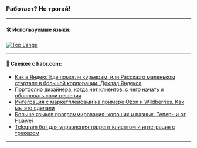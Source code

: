### Работает? Не трогай!

---
<!--
#### 🛠️ Technical stack:

![Java](https://img.shields.io/badge/Java-informational?logo=Oracle&style=flat&logoColor=white&color=FF4500)
![Kotlin](https://img.shields.io/badge/Kotlin-informational?logo=Kotlin&style=flat&logoColor=white&color=774D97)
![TS](https://img.shields.io/badge/TypeScript-informational?logo=typeScript&style=flat&logoColor=black&color=017acc)
![Python](https://img.shields.io/badge/Python-informational?logo=Python&style=flat&logoColor=black&color=ffdd54) <br>
![Spring](https://img.shields.io/badge/Spring-informational?logo=Spring&style=flat&logoColor=white&color=6DB33F) 
![SpringBoot](https://img.shields.io/badge/SpringBoot-informational?logo=SpringBoot&style=flat&logoColor=white&color=6DB33F)
![Nest](https://img.shields.io/badge/NestJS-informational?logo=NestJS&style=flat&logoColor=white&color=E0234E) 
![NodeJS](https://img.shields.io/badge/NodeJS-informational?logo=node.js&style=flat&logoColor=white&color=70A760)<br>
![PostgreSQL](https://img.shields.io/badge/PostgreSQL-informational?logo=PostgreSQL&style=flat&logoColor=white&color=DAA520)
![MongoDB](https://img.shields.io/badge/MongoDB-informational?logo=MongoDB&style=flat&logoColor=white&color=870000)
![Apache](https://img.shields.io/badge/Apache-informational?logo=apache&style=flat&logoColor=white&color=f74e28)

___ 
-->

#### 🛠️ Используемые языки:

[![Top Langs](https://github-readme-stats-u2qms2cxw-advtsettinggmailcoms-projects.vercel.app/api/top-langs/?username=zloylis&langs_count=10&hide_title=true&title_color=e6edf3&size_weight=0.5&count_weight=0.5&layout=compact&hide_progress=true&hide_border=true&theme=dracula)](https://github.com/zloylis)

<!---


####  :octocat:&nbsp;&nbsp; Статистика:

![GitHub stats](https://github-readme-stats-u2qms2cxw-advtsettinggmailcoms-projects.vercel.app/api?username=zloylis&show_icons=true&hide_border=true&theme=dracula&title_color=e6edf3&include_all_commits=true&count_private=true&hide_rank=false&hide_title=true&rank_icon=github)
-->
---

#### 💬 Свежее с habr.com:

<!-- BLOG-POST-LIST:START -->
- [Как в Яндекс Еде помогли курьерам, или Рассказ о маленьком стартапе в большой корпорации. Доклад Яндекса](https://habr.com/ru/companies/yandex/articles/826648/?utm_source=habrahabr&utm_medium=rss&utm_campaign=826648)
- [Портфолио дизайнера, когда нет клиентов: с чего начать и обосновать свои решения](https://habr.com/ru/companies/yandex_praktikum/articles/822417/?utm_source=habrahabr&utm_medium=rss&utm_campaign=822417)
- [Интеграция с маркетплейсами на примере Ozon и Wildberries. Как мы это сделали](https://habr.com/ru/companies/moysklad/articles/826524/?utm_source=habrahabr&utm_medium=rss&utm_campaign=826524)
- [Больше языков программирования, хороших и разных. Теперь и от Huawei](https://habr.com/ru/companies/ru_mts/articles/826782/?utm_source=habrahabr&utm_medium=rss&utm_campaign=826782)
- [Telegram бот для управления торрент клиентом и интеграция с трекером](https://habr.com/ru/articles/826774/?utm_source=habrahabr&utm_medium=rss&utm_campaign=826774)
<!-- BLOG-POST-LIST:END -->

---
